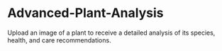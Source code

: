 # Advanced-Plant-Analysis
Upload an image of a plant to receive a detailed analysis of its species, health, and care recommendations.
